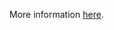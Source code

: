 More information [here](https://docs.bridgecrew.io/docs/set-public-access-level-to-private-for-blob-containers).
